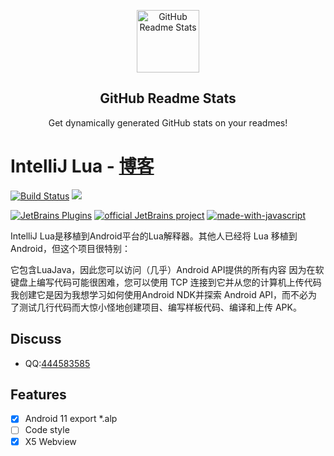 
<p align="center">
 <img width="100px" src="https://i0.hdslb.com/bfs/album/967c56c11d67e4fb632ff9b5eb079599ae79dc6f.png" align="center" alt="GitHub Readme Stats" />
 <h2 align="center">GitHub Readme Stats</h2>
 <p align="center">Get dynamically generated GitHub stats on your readmes!</p>
</p>

IntelliJ Lua - [博客](https://likefr.com)
=========================
<p align="left">
    <a href='https://travis-ci.org/meolu/walle-web'><img src='https://travis-ci.org/meolu/walle-web.svg?branch=master' alt="Build Status"></a>  
    <a href='https://gitter.im/meolu/walle-web'><img src='https://badges.gitter.im/Join%20Chat.svg'></a>
</p>

[![JetBrains Plugins](https://img.shields.io/jetbrains/plugin/v/9630-a8translate.svg)](https://plugins.jetbrains.com/)
[![official JetBrains project](http://jb.gg/badges/official.svg)](https://confluence.jetbrains.com/display/ALL/JetBrains+on+GitHub)
[![made-with-javascript](https://img.shields.io/badge/Made%20with-JavaScript-1f425f.svg)](https://www.javascript.com)


IntelliJ Lua是移植到Android平台的Lua解释器。其他人已经将 Lua 移植到 Android，但这个项目很特别：

它包含LuaJava，因此您可以访问（几乎）Android API提供的所有内容
因为在软键盘上编写代码可能很困难，您可以使用 TCP 连接到它并从您的计算机上传代码
我创建它是因为我想学习如何使用Android NDK并探索 Android API，而不必为了测试几行代码而大惊小怪地创建项目、编写样板代码、编译和上传 APK。
## Discuss
 - QQ:[444583585](https://qm.qq.com/cgi-bin/qm/qr?k=L_IivoH9Y5BCtZ6ntIDu7U1aj_cTdCXK)



## Features 
 - [x] Android 11 export *.alp
 - [ ] Code style
 - [x] X5 Webview
